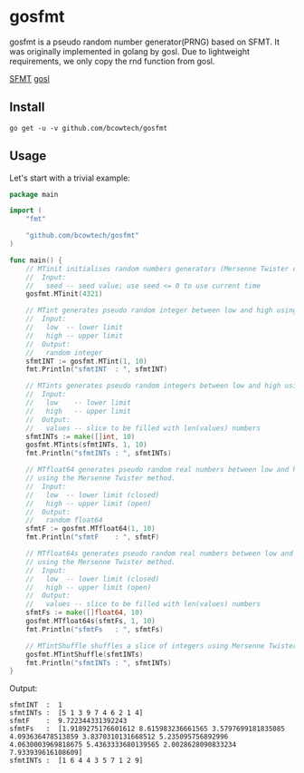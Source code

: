 # gosfmt

gosfmt is a pseudo random number generator(PRNG) based on SFMT. It was originally implemented in golang by gosl. Due to lightweight requirements, we only copy the rnd function from gosl.

[SFMT](http://godoc.org/github.com/qiangxue/fasthttp-routing)
[gosl](https://github.com/cpmech/gosl/)

## Install

```
go get -u -v github.com/bcowtech/gosfmt
```

## Usage

Let's start with a trivial example:

```go
package main

import (
	"fmt"

	"github.com/bcowtech/gosfmt"
)

func main() {
	// MTinit initialises random numbers generators (Mersenne Twister code)
	//  Input:
	//   seed -- seed value; use seed <= 0 to use current time
	gosfmt.MTinit(4321)

	// MTint generates pseudo random integer between low and high using the Mersenne Twister method.
	//  Input:
	//   low  -- lower limit
	//   high -- upper limit
	//  Output:
	//   random integer
	sfmtINT := gosfmt.MTint(1, 10)
	fmt.Println("sfmtINT  : ", sfmtINT)

	// MTints generates pseudo random integers between low and high using the Mersenne Twister method.
	//  Input:
	//   low    -- lower limit
	//   high   -- upper limit
	//  Output:
	//   values -- slice to be filled with len(values) numbers
	sfmtINTs := make([]int, 10)
	gosfmt.MTints(sfmtINTs, 1, 10)
	fmt.Println("sfmtINTs : ", sfmtINTs)

	// MTfloat64 generates pseudo random real numbers between low and high; i.e. in [low, right)
	// using the Mersenne Twister method.
	//  Input:
	//   low  -- lower limit (closed)
	//   high -- upper limit (open)
	//  Output:
	//   random float64
	sfmtF := gosfmt.MTfloat64(1, 10)
	fmt.Println("sfmtF    : ", sfmtF)

	// MTfloat64s generates pseudo random real numbers between low and high; i.e. in [low, right)
	// using the Mersenne Twister method.
	//  Input:
	//   low  -- lower limit (closed)
	//   high -- upper limit (open)
	//  Output:
	//   values -- slice to be filled with len(values) numbers
	sfmtFs := make([]float64, 10)
	gosfmt.MTfloat64s(sfmtFs, 1, 10)
	fmt.Println("sfmtFs   : ", sfmtFs)

	// MTintShuffle shuffles a slice of integers using Mersenne Twister algorithm.
	gosfmt.MTintShuffle(sfmtINTs)
	fmt.Println("sfmtINTs : ", sfmtINTs)
}

```

Output:

```
sfmtINT  :  1
sfmtINTs :  [5 1 3 9 7 4 6 2 1 4]
sfmtF    :  9.722344331392243
sfmtFs   :  [1.9189275176601612 8.615983236661565 3.5797699181835085 4.093636478513859 3.8370310131668512 5.235095756892996 4.0630003969818675 5.4363333680139565 2.0028628090833234 7.933939616108609]
sfmtINTs :  [1 6 4 4 3 5 7 1 2 9]
```
